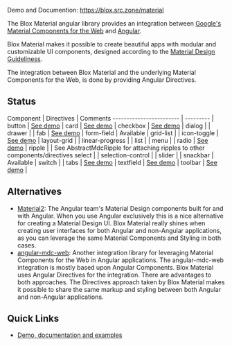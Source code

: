 Demo and Documention: https://blox.src.zone/material

The Blox Material angular library provides an integration between
[Google's Material Components for the Web](https://github.com/material-components/material-components-web)
and [Angular](https://angular.io).

Blox Material makes it possible to create beautiful apps with modular and customizable UI components,
designed according to the [Material Design Guideliness](https://material.io/guidelines).

The integration between Blox Material and the underlying Material Components for the Web,
is done by providing Angular Directives.

## Status 

Component                | Directives | Comments
------------------------ | --------- |
button                   | [See demo](https://blox.src.zone/material#/directives/button) |
card                     | [See demo](https://blox.src.zone/material#/directives/card) |
checkbox                 | [See demo](https://blox.src.zone/material#/directives/checkbox) |
dialog                   |           |
drawer                   |           |
fab                      | [See demo](https://blox.src.zone/material#/directives/fab) |
form-field               | Available |
grid-list                |           |
icon-toggle              | [See demo](https://blox.src.zone/material#/directives/icon-toggle) |
layout-grid              |           |
linear-progress          |           |
list                     |           |
menu                     |           |
radio                    | [See demo](https://blox.src.zone/material#/directives/radio) |
ripple                   |           | See AbstractMdcRipple for attaching ripples to other components/directives
select                   |           |
selection-control        |           |
slider                   |           |
snackbar                 | Available |
switch                   |           |
tabs                     | [See demo](https://blox.src.zone/material#/directives/tab) |
textfield                | [See demo](https://blox.src.zone/material#/directives/textfield) |
toolbar                  | [See demo](https://blox.src.zone/material#/directives/toolbar) |

## Alternatives
* [Material2](https://material.angular.io):
  The Angular team's Material Design components built for and with Angular.
  When you use Angular exclusively this is a nice alternative for creating a Material
  Design UI.
  Blox Material really shines when creating user interfaces for both Angular and non-Angular
  applications, as you can leverage the same Material Components and Styling in both cases.
* [angular-mdc-web](https://github.com/trimox/angular-mdc-web):
  Another integration library for leveraging Material Components for the Web in Angular
  applications. The angular-mdc-web integration is mostly based upon Angular Components.
  Blox Material uses Angular Directives for the integration.
  There are advantages to both approaches.
  The Directives approach taken by Blox Material makes it possible to share the same markup
  and styling between both Angular and non-Angular applications.

## Quick Links
*  [Demo, documentation and examples](https://blox.src.zone/material)